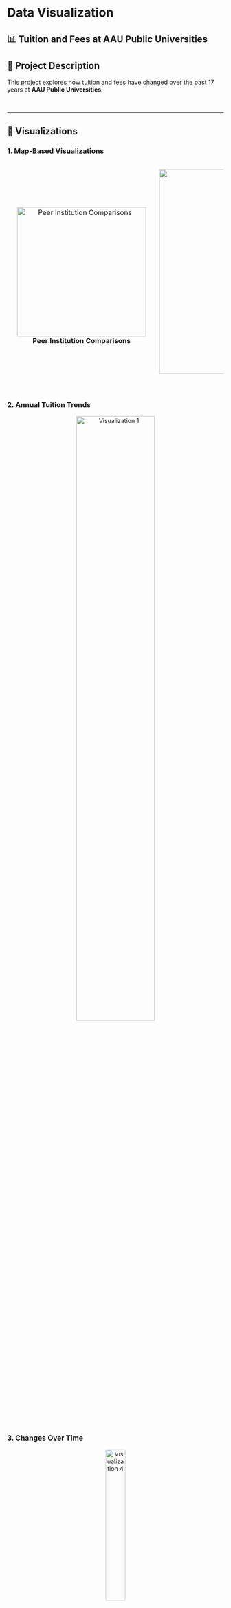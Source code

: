 # Data Visualization
## 📊 Tuition and Fees at AAU Public Universities

## 📝 **Project Description**

This project explores how tuition and fees have changed over the past 17 years at **AAU Public Universities**.

<br>

---
## 🎨 **Visualizations**

### **1. Map-Based Visualizations**
<table align="center" style="border-collapse: separate; border-spacing: 15px;">
  <tr>
    <td align="center">
      <img src="https://github.com/user-attachments/assets/06cfbf3f-c584-42a4-bfce-3a431f9edef7" alt="Peer Institution Comparisons" width="300">
      <br>
      <b>Peer Institution Comparisons</b>
    </td>
    <td align="center">
      <img src="https://github.com/user-attachments/assets/d816ccd4-151c-4a3e-809f-0f006f238cd7" alt="Tuition and Fees Map" width="475">
      <br>
      <b>Tuition and Fees Map</b>
    </td>
  </tr>
</table>


### **2. Annual Tuition Trends**
<p align="center">
  <img src="https://github.com/user-attachments/assets/3606c16d-6320-429d-a3ab-c5bbcebd8495" alt="Visualization 1" width="60%">
</p>


### **3. Changes Over Time**
<p align="center">
  <img src="https://github.com/user-attachments/assets/8c798a64-f5ee-4a66-97f3-564645ce8b19" alt="Visualization 4" width="30%">
</p>


<br>

---
## **📂 Dataset**
- **Dataset 1:** Tuition and Fees at AAU Public Universities (17 years of data).
- **Dataset 2:** Boston neighborhood demographics and spatial data.


<br>

---

## 💻 Tools and Technologies
- **Altair:** For creating interactive and declarative visualizations.
- **Pandas:** For data preprocessing and manipulation.
- **GeoJSON:** For geographic data visualizations.

<br>

---


## 🚀 **How to Use**

### **Option 1: Run with Google Colab (Recommended)**
1. Upload the **uni-tuition-vis.ipynb** notebook to Google Colab
   
2. Update Altair:
   
   If you’re running the project in Google Colab, update your Altair version to avoid compatibility issues. Run the following line of code in a Colab cell:
   ```bash
   pip install -U altair vega_datasets
   ```

   After running this, go to **Runtime > Restart Runtime** in the Colab menu.

3. Run the Notebook:
   
   Execute all cells in the notebook to generate visualizations and analyze data.

---

### **Option 2: Run with Jupyter Notebook**
1. Clone and open the repository:  
   ```bash
   git clone https://github.com/Minko82/Tuition-and-Fees-at-AAU-Public-Universities.git
   cd Tuition-and-Fees-at-AAU-Public-Universities
   ```

2. Launch the Notebook:

   ```bash
   jupyter notebook uni-tuition-vis.ipynb
   ```
   
---

### **Option 3: Run with Python Command Line**

1. Clone and open the repository:  
   ```bash
   git clone https://github.com/Minko82/Tuition-and-Fees-at-AAU-Public-Universities.git
   cd Tuition-and-Fees-at-AAU-Public-Universities
   ```

2. Run the Python script from the Command Line:
   ```bash
   python Vis2.py
   ```
